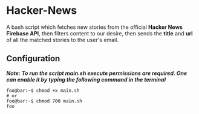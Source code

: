 # Hacker-News
A bash script which fetches new stories from the official **Hacker News Firebase API**, then filters content to our desire, then sends the **title** and **url** of all the matched stories to the user's email.

## Configuration
***Note: To run the script main.sh execute permissions are required. One can enable it by typing the following command in the terminal***
```console
foo@bar:~$ chmod +x main.sh
# or
foo@bar:~$ chmod 700 main.sh
foo
```
